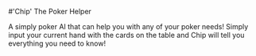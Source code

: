 #'Chip' The Poker Helper

A simply poker AI that can help you with any of your poker needs!
Simply input your current hand with the cards on the table and Chip will tell you everything you need to know!